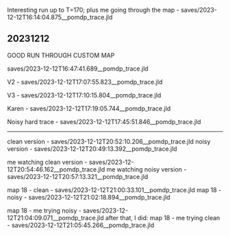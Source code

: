 Interesting run up to T=170; plus me going through the map -
saves/2023-12-12T16:14:04.875__pomdp_trace.jld

## 20231212

GOOD RUN THROUGH CUSTOM MAP

saves/2023-12-12T16:47:41.689__pomdp_trace.jld


V2 - saves/2023-12-12T17:07:55.823__pomdp_trace.jld

V3 - saves/2023-12-12T17:10:15.804__pomdp_trace.jld


Karen - saves/2023-12-12T17:19:05.744__pomdp_trace.jld

Noisy hard trace - saves/2023-12-12T17:45:51.846__pomdp_trace.jld


***
clean version - saves/2023-12-12T20:52:10.206__pomdp_trace.jld
noisy version - saves/2023-12-12T20:49:13.392__pomdp_trace.jld

me watching clean version - saves/2023-12-12T20:54:46.162__pomdp_trace.jld
me watching noisy version - saves/2023-12-12T20:57:13.321__pomdp_trace.jld

map 18 - clean - saves/2023-12-12T21:00:33.101__pomdp_trace.jld
map 18 - noisy - saves/2023-12-12T21:02:18.894__pomdp_trace.jld

map 18 - me trying noisy - saves/2023-12-12T21:04:09.071__pomdp_trace.jld
after that, I did:
map 18 - me trying clean - saves/2023-12-12T21:05:45.266__pomdp_trace.jld